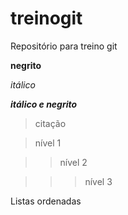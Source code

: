 # treinogit
Repositório para treino git 

**negrito**

*itálico*

***itálico e negrito***

>citação

> nível 1

>> nível 2

>>> nível 3

Listas ordenadas



